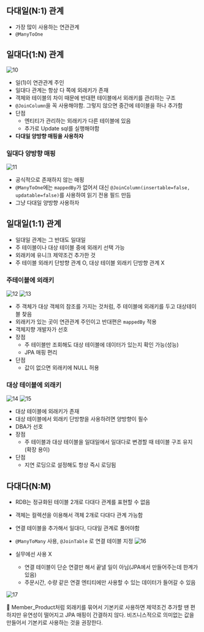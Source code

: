 ## 다대일(N:1) 관계

- 가장 많이 사용하는 연관관계
- `@ManyToOne`

## 일대다(1:N) 관계
![10](https://github.com/ChaewonHan/TIL/blob/de0ead10dca1cc5f04605d1252de6701dc67549f/JPA/%EC%9E%90%EB%B0%94%20ORM%20%ED%91%9C%EC%A4%80%20JPA%20%ED%94%84%EB%A1%9C%EA%B7%B8%EB%9E%98%EB%B0%8D%20-%20%EA%B8%B0%EB%B3%B8%ED%8E%B8/img/10.png)

- 일(1)이 연관관계 주인
- 일대다 관계는 항상 다 쪽에 외래키가 존재
- 객체와 테이블의 차이 때문에 반대편 테이블에서 외래키를 관리하는 구조
- `@JoinColumn`을 꼭 사용해야함. 그렇지 않으면 중간에 테이블을 하나 추가함
- 단점
    - 엔티티가 관리하는 외래키가 다른 테이블에 있음
    - 추가로 Update sql를 실행해야함
- **다대일 양방향 매핑을 사용하자**

### 일대다 양방향 매핑
![11](https://github.com/ChaewonHan/TIL/blob/de0ead10dca1cc5f04605d1252de6701dc67549f/JPA/%EC%9E%90%EB%B0%94%20ORM%20%ED%91%9C%EC%A4%80%20JPA%20%ED%94%84%EB%A1%9C%EA%B7%B8%EB%9E%98%EB%B0%8D%20-%20%EA%B8%B0%EB%B3%B8%ED%8E%B8/img/11.png)
- 공식적으로 존재하지 않는 매핑
- `@ManyToOne`에는 `mappedBy`가 없어서 대신 `@JoinColumn(insertable=false, updatable=false)`를 사용하여 읽기 전용 필드 만듬
- 그냥 다대일 양방향 사용하자

## 일대일(1:1) 관계

- 일대일 관계는 그 반대도 일대일
- 주 테이블이나 대상 테이블 중에 외래키 선택 가능
- 외래키에 유니크 제약조건 추가한 것
- 주 테이블 외래키 단방향 관계 O, 대상 테이블 외래키 단방향 관계 X

### 주테이블에 외래키
![12](https://github.com/ChaewonHan/TIL/blob/de0ead10dca1cc5f04605d1252de6701dc67549f/JPA/%EC%9E%90%EB%B0%94%20ORM%20%ED%91%9C%EC%A4%80%20JPA%20%ED%94%84%EB%A1%9C%EA%B7%B8%EB%9E%98%EB%B0%8D%20-%20%EA%B8%B0%EB%B3%B8%ED%8E%B8/img/12.png)
![13](https://github.com/ChaewonHan/TIL/blob/de0ead10dca1cc5f04605d1252de6701dc67549f/JPA/%EC%9E%90%EB%B0%94%20ORM%20%ED%91%9C%EC%A4%80%20JPA%20%ED%94%84%EB%A1%9C%EA%B7%B8%EB%9E%98%EB%B0%8D%20-%20%EA%B8%B0%EB%B3%B8%ED%8E%B8/img/13.png)

- 주 객체가 대상 객체의 참조를 가지는 것처럼, 주 테이블에 외래키를 두고 대상테이블 찾음
- 외래키가 있는 곳이 연관관계 주인이고 반대편은 `mappedBy` 적용
- 객체지향 개발자가 선호
- 장점
    - 주 테이블만 조회해도 대상 테이블에 데이터가 있는지 확인 가능(성능)
    - JPA 매핑 편리
- 단점
    - 값이 없으면 외래키에 NULL 허용

### 대상 테이블에 외래키
![14](https://github.com/ChaewonHan/TIL/blob/de0ead10dca1cc5f04605d1252de6701dc67549f/JPA/%EC%9E%90%EB%B0%94%20ORM%20%ED%91%9C%EC%A4%80%20JPA%20%ED%94%84%EB%A1%9C%EA%B7%B8%EB%9E%98%EB%B0%8D%20-%20%EA%B8%B0%EB%B3%B8%ED%8E%B8/img/14.png)
![15](https://github.com/ChaewonHan/TIL/blob/de0ead10dca1cc5f04605d1252de6701dc67549f/JPA/%EC%9E%90%EB%B0%94%20ORM%20%ED%91%9C%EC%A4%80%20JPA%20%ED%94%84%EB%A1%9C%EA%B7%B8%EB%9E%98%EB%B0%8D%20-%20%EA%B8%B0%EB%B3%B8%ED%8E%B8/img/15.png)

- 대상 테이블에 외래키가 존재
- 대상 테이블에서 외래키 단방향을 사용하려면 양방향이 필수
- DBA가 선호
- 장점
    - 주 테이블과 대상 테이블을 일대일에서 일대다로 변경할 때 테이블 구조 유지(확장 용이)
- 단점
    - 지연 로딩으로 설정해도 항상 즉시 로딩됨

## 다대다(N:M)

- RDB는 정규화된 테이블 2개로 다대다 관계를 표현할 수 없음
- 객체는 컬렉션을 이용해서 객체 2개로 다대다 관계 가능함
- 연결 테이블을 추가해서 일대다, 다대일 관계로 풀어야함
- `@ManyToMany` 사용, `@JoinTable` 로 연결 테이블 지정
![16](https://github.com/ChaewonHan/TIL/blob/de0ead10dca1cc5f04605d1252de6701dc67549f/JPA/%EC%9E%90%EB%B0%94%20ORM%20%ED%91%9C%EC%A4%80%20JPA%20%ED%94%84%EB%A1%9C%EA%B7%B8%EB%9E%98%EB%B0%8D%20-%20%EA%B8%B0%EB%B3%B8%ED%8E%B8/img/16.png)

- 실무에선 사용 X
    - 연결 테이블이 단순 연결만 해서 끝낼 일이 아님(JPA에서 만들어주는데 한계가 있음)
    - 주문시간, 수량 같은 연결 엔티티에만 사용할 수 있는 데이터가 들어갈 수 있음
    
![17](https://github.com/ChaewonHan/TIL/blob/de0ead10dca1cc5f04605d1252de6701dc67549f/JPA/%EC%9E%90%EB%B0%94%20ORM%20%ED%91%9C%EC%A4%80%20JPA%20%ED%94%84%EB%A1%9C%EA%B7%B8%EB%9E%98%EB%B0%8D%20-%20%EA%B8%B0%EB%B3%B8%ED%8E%B8/img/17.png)
    

<aside>
📌 Member_Product처럼 외래키를 묶어서 기본키로 사용하면 제약조건 추가할 땐 편하지만 유연성이 떨어지고 JPA 매핑이 간결하지 않다. 비즈니스적으로 의미없는 값을 만들어서 기본키로 사용하는 것을 권장한다.

</aside>
